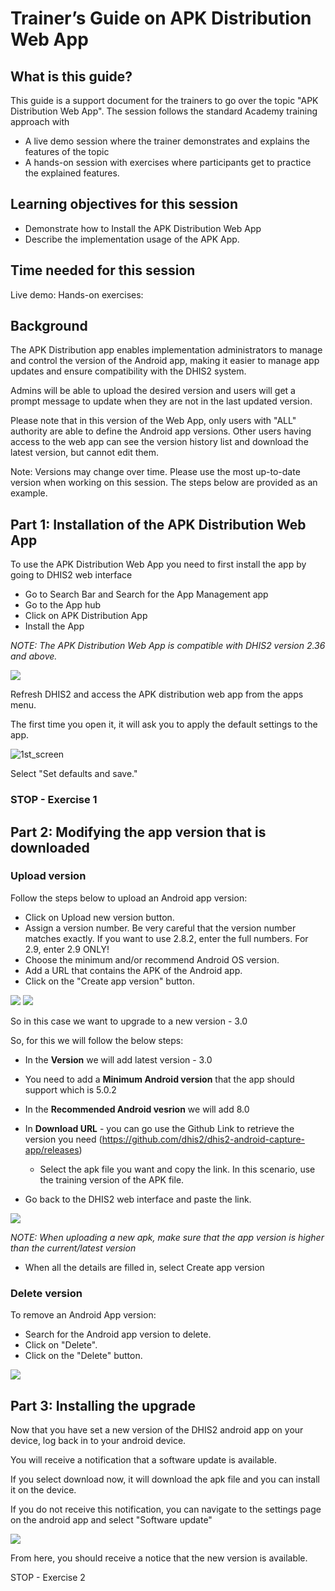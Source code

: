 # Trainer’s Guide on APK Distribution Web App

## What is this guide?

This guide is a support document for the trainers to go over the topic "APK Distribution Web App". The session follows the standard Academy training approach with

* A live demo session where the trainer demonstrates and explains the features of the topic
* A hands-on session with exercises where participants get to practice the explained features.

## Learning objectives for this session

* Demonstrate how to Install the APK Distribution Web App
* Describe the implementation usage of the APK App.

## Time needed for this session

Live demo:
Hands-on exercises:

## Background

The APK Distribution app enables implementation administrators to manage and control the version of the Android app, making it easier to manage app updates and ensure compatibility with the DHIS2 system.

Admins will be able to upload the desired version and users will get a prompt message to update when they are not in the last updated version.

Please note that in this version of the Web App, only users with "ALL" authority are able to define the Android app versions. Other users having access to the web app can see the version history list and download the latest version, but cannot edit them.

Note: Versions may change over time. Please use the most up-to-date version when working on this session. The steps below are provided as an example.

## Part 1: Installation of the APK Distribution Web App

To use the APK Distribution Web App you need to first install the app by going to DHIS2 web interface

* Go to Search Bar and Search for the App Management app
* Go to the App hub
* Click on APK Distribution App
* Install the App

_NOTE: The APK Distribution Web App is compatible with DHIS2 version 2.36 and above._

![](images/apk/apkinstall.png)

Refresh DHIS2 and access the APK distribution web app from the apps menu.

The first time you open it, it will ask you to apply the default settings to the app.

![1st_screen](images/apk/1st_screen.png)

Select "Set defaults and save."

### STOP - Exercise 1

## Part 2: Modifying the app version that is downloaded

### Upload version

Follow the steps below to upload an Android app version:

* Click on Upload new version button.
* Assign a version number. Be very careful that the version number matches exactly. If you want to use 2.8.2, enter the full numbers. For 2.9, enter 2.9 ONLY!
* Choose the minimum and/or recommend Android OS version.
* Add a URL that contains the APK of the Android app.
* Click on the "Create app version" button.

![](images/apk/uploadversion2.png)
![](images/apk/uploadversion.png)

So in this case we want to upgrade to a new version -
3.0

So, for this we will follow the below steps:

* In the **Version** we will add latest version - 3.0
* You need to add a **Minimum Android version** that the app should support which is 5.0.2
* In the **Recommended Android vesrion** we will add 8.0
* In **Download URL** - you can go use 
the Github Link to retrieve the version you need (https://github.com/dhis2/dhis2-android-capture-app/releases)
 
  * Select the apk file you want and copy the link. In this scenario, use the training version of the APK file.

* Go back to the DHIS2 web interface and paste the link.

![](images/apk/createversion.png)

_NOTE: When uploading a new apk, make sure that the app version is higher than the current/latest version_

* When all the details are filled in, select Create app version

### Delete version

To remove an Android App version:

* Search for the Android app version to delete.
* Click on "Delete".
* Click on the "Delete" button.

![](images/apk/deleteversion.png)

## Part 3: Installing the upgrade

Now that you have set a new version of the DHIS2 android app on your device, log back in to your android device. 

You will receive a notification that a software update is available.

If you select download now, it will download the apk file and you can install it on the device.

If you do not receive this notification, you can navigate to the settings page on the android app and select "Software update"

![](images/apk/settings_softwareupdate.png)

From here, you should receive a notice that the new version is available.

STOP - Exercise 2